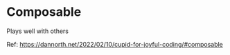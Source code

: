 # Composable

Plays well with others

Ref: https://dannorth.net/2022/02/10/cupid-for-joyful-coding/#composable
